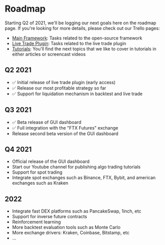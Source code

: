 # Roadmap

Starting Q2 of 2021, we'll be logging our next goals here on the roadmap page. If you're looking for more details, please check out our Trello pages:

- [Main Framework](https://trello.com/b/V79M1DG3/main-framework): Tasks related to the open-source framework 
- [Live Trade Plugin](https://trello.com/b/F9Eb0wW5/live-trade-plugin): Tasks related to the live trade plugin 
- [Tutorials](https://trello.com/b/4FvJe60e/tutorials-article-and-video): You'll find the next topics that we like to cover in tutorials in either articles or screencast videos


## Q2 2021

- ✅ Initial release of live trade plugin (early access)
- ✅ Release our most profitable strategy so far 
- ✅ Support for liquidation mechanism in backtest and live trade


## Q3 2021

- ✅ Beta release of GUI dashboard
- ✅ Full integration with the "FTX Futures" exchange 
- Release second beta version of the GUI dashboard

## Q4 2021
- Official release of the GUI dashboard
 - Start our Youtube channel for publishing algo trading tutorials 
- Support for spot trading 
- Integrate spot exchanges such as Binance, FTX, Bybit, and american exchanges such as Kraken

## 2022
- Integrate fast DEX platforms such as PancakeSwap, 1inch, etc 
- Support for inverse future contracts
- Reinforcement learning 
- More backtest evaluation tools such as Monte Carlo 
- More exchange drivers: Kraken, Coinbase, Bitstamp, etc
- ...